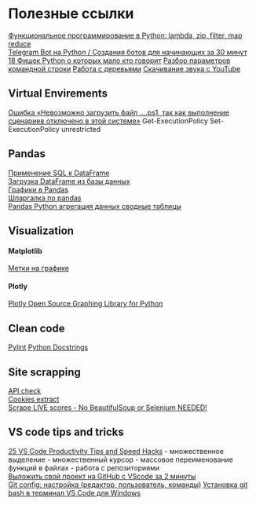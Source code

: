 # Полезные ссылки
[Функциональное программирование в Python: lambda, zip, filter, map reduce](http://pythonicway.com/python-functinal-programming)<br>
[Telegram Bot на Python / Создания ботов для начинающих за 30 минут](https://youtu.be/HodO2eBEz_8)
[18 Фишек Python о которых мало кто говорит](https://youtu.be/5yrit_XDgOQ)
[Разбор параметров командной строки](https://jenyay.net/Programming/Argparse)
[Работа с деревьями](https://anytree.readthedocs.io/en/latest/index.html)
[Скачивание звука с YouTube](https://www.youtube.com/watch?v=H8RBMVTBYGw&list=WL&index=15)

## Virtual Envirements
[Ошибка «Невозможно загрузить файл ….ps1, так как выполнение сценариев отключено в этой системе»](https://zawindows.ru/решение-проблемы-невозможно-загруз/)
Get-ExecutionPolicy
Set-ExecutionPolicy unrestricted


## Pandas
[Применение SQL к DataFrame](https://towardsdatascience.com/how-to-use-sql-in-pandas-62d8a0f6341)<br>
[Загрузка DataFrame из базы данных](https://medium.com/analytics-vidhya/importing-data-from-a-mysql-database-into-pandas-data-frame-a06e392d27d7)<br>
[Графики в Pandas](https://python-scripts.com/plot-with-pandas)<br>
[Шпаргалка по pandas](https://habr.com/ru/company/ruvds/blog/494720/)<br>
[Pandas Python агрегация данных сводные таблицы](https://youtu.be/3FKTUa7y7jQ)

## Visualization
#### Matplotlib
[Метки на графике](https://linuxhint.com/labels-matplotlib/)
#### Plotly
[Plotly Open Source Graphing Library for Python](https://plotly.com/python/)

## Clean code
[Pylint](https://pylint.pycqa.org/en/latest/)
[Python Docstrings](https://www.programiz.com/python-programming/docstrings)

## Site scrapping
[API check](https://youtu.be/DqtlR0y0suo)<br>
[Cookies extract](https://youtu.be/G7s0eGOaRPE)<br>
[Scrape LIVE scores - No BeautifulSoup or Selenium NEEDED!](https://youtu.be/hV5k1XbcZXA)

## VS code tips and tricks
[25 VS Code Productivity Tips and Speed Hacks](https://youtu.be/ifTF3ags0XI)
    - множественное выделение
    - множественный курсор
    - массовое переименование функций в файлах
    - работа с репозиториями<br>
[Выложить свой проект на GitHub c VScode за 2 минуты](https://www.youtube.com/watch?v=rGMdtlAMmE0)<br>
[Git config: настройка (редактор, пользователь, команды)](https://youtu.be/6k8pNsCLtFI)
[Установка git bash в терминал VS Code для Windows](https://youtu.be/6HEB72EczL8)
